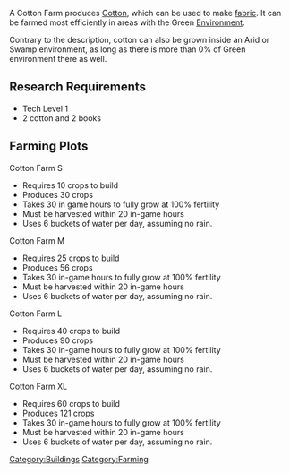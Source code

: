A Cotton Farm produces [Cotton](Cotton.md "wikilink"), which can be used to
make [fabric](Fabrics.md "wikilink"). It can be farmed most efficiently in
areas with the Green [Environment](Environment.md "wikilink").

Contrary to the description, cotton can also be grown inside an Arid or
Swamp environment, as long as there is more than 0% of Green environment
there as well.

## Research Requirements

- Tech Level 1
- 2 cotton and 2 books

## Farming Plots

Cotton Farm S

- Requires 10 crops to build
- Produces 30 crops
- Takes 30 in game hours to fully grow at 100% fertility
- Must be harvested within 20 in-game hours
- Uses 6 buckets of water per day, assuming no rain.

Cotton Farm M

- Requires 25 crops to build
- Produces 56 crops
- Takes 30 in-game hours to fully grow at 100% fertility
- Must be harvested within 20 in-game hours
- Uses 6 buckets of water per day, assuming no rain.

Cotton Farm L

- Requires 40 crops to build
- Produces 90 crops
- Takes 30 in-game hours to fully grow at 100% fertility
- Must be harvested within 20 in-game hours
- Uses 6 buckets of water per day, assuming no rain.

Cotton Farm XL

- Requires 60 crops to build
- Produces 121 crops
- Takes 30 in-game hours to fully grow at 100% fertility
- Must be harvested within 20 in-game hours
- Uses 6 buckets of water per day, assuming no rain.

[Category:Buildings](Category:Buildings "wikilink")
[Category:Farming](Category:Farming "wikilink")